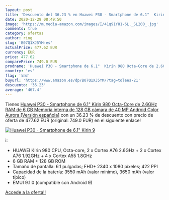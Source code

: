 ```yaml
---
layout: post
title: 'Descuento del 36.23 % en Huawei P30 - Smartphone de 6.1"  Kirin 9'
date: 2020-12-29 08:49:50
image: 'https://m.media-amazon.com/images/I/41q91Y81-6L._SL200_.jpg'
comments: true
category: ofertas
author: ring
slug: 'B07Q1XJ5YM-es'
actualPrice: 477.62 EUR
currency: EUR
price: 477.62
comparePrice: 749.0 EUR
prodname: 'Huawei P30 - Smartphone de 6.1"  Kirin 980 Octa-Core de 2.6GHz  RAM de 6 GB  Memoria interna de 128 GB  cámara de 40 MP  Android  Color Aurora [Versión española]'
country: 'es'
flag: '🇪🇸'
buyurl: 'https://www.amazon.es/dp/B07Q1XJ5YM/?tag=tolees-21'
descuento: '36.23'
average: '467.4'
---
```


Tienes [Huawei P30 - Smartphone de 6.1"  Kirin 980 Octa-Core de 2.6GHz  RAM de 6 GB  Memoria interna de 128 GB  cámara de 40 MP  Android  Color Aurora [Versión española]](https://www.amazon.es/dp/B07Q1XJ5YM/?tag=tolees-21) con un 36.23 % de descuento con precio de oferta de 477.62 EUR (original: 749.0 EUR) en el siguiente enlace!

[![Huawei P30 - Smartphone de 6.1"  Kirin 9](https://m.media-amazon.com/images/I/41q91Y81-6L._SL200_.jpg)](https://www.amazon.es/dp/B07Q1XJ5YM/?tag=tolees-21)

ℹ️:

- HUAWEI Kirin 980 CPU, Octa-core, 2 x Cortex A76 2.6GHz + 2 x Cortex A76 1.92GHz + 4 x Cortex A55 1.8GHz
- 6 GB RAM + 128 GB ROM
- Tamaño de pantalla: 6.1 pulgadas; FHD+ 2340 x 1080 píxeles; 422 PPI
- Capacidad de la batería: 3550 mAh (valor mínimo), 3650 mAh (valor típico)
- EMUI 9.1.0 (compatible con Android 9)

[Accede a la oferta!!](https://www.amazon.es/dp/B07Q1XJ5YM/?tag=tolees-21)
